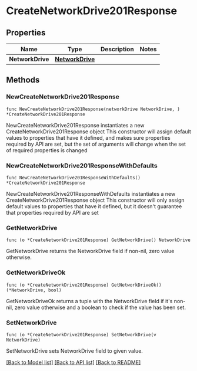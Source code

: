 # CreateNetworkDrive201Response

## Properties

Name | Type | Description | Notes
------------ | ------------- | ------------- | -------------
**NetworkDrive** | [**NetworkDrive**](NetworkDrive.md) |  | 

## Methods

### NewCreateNetworkDrive201Response

`func NewCreateNetworkDrive201Response(networkDrive NetworkDrive, ) *CreateNetworkDrive201Response`

NewCreateNetworkDrive201Response instantiates a new CreateNetworkDrive201Response object
This constructor will assign default values to properties that have it defined,
and makes sure properties required by API are set, but the set of arguments
will change when the set of required properties is changed

### NewCreateNetworkDrive201ResponseWithDefaults

`func NewCreateNetworkDrive201ResponseWithDefaults() *CreateNetworkDrive201Response`

NewCreateNetworkDrive201ResponseWithDefaults instantiates a new CreateNetworkDrive201Response object
This constructor will only assign default values to properties that have it defined,
but it doesn't guarantee that properties required by API are set

### GetNetworkDrive

`func (o *CreateNetworkDrive201Response) GetNetworkDrive() NetworkDrive`

GetNetworkDrive returns the NetworkDrive field if non-nil, zero value otherwise.

### GetNetworkDriveOk

`func (o *CreateNetworkDrive201Response) GetNetworkDriveOk() (*NetworkDrive, bool)`

GetNetworkDriveOk returns a tuple with the NetworkDrive field if it's non-nil, zero value otherwise
and a boolean to check if the value has been set.

### SetNetworkDrive

`func (o *CreateNetworkDrive201Response) SetNetworkDrive(v NetworkDrive)`

SetNetworkDrive sets NetworkDrive field to given value.



[[Back to Model list]](../README.md#documentation-for-models) [[Back to API list]](../README.md#documentation-for-api-endpoints) [[Back to README]](../README.md)


